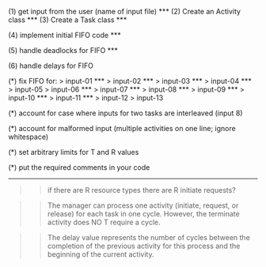 
(1) get input from the user (name of input file) ***
(2) Create an Activity class ***
(3) Create a Task class ***


(4) implement initial FIFO code ***
        
(5) handle deadlocks for FIFO ***
        
(6) handle delays for FIFO         
                
(*) fix FIFO for:
        > input-01 ***
        > input-02 ***
        > input-03 ***
        > input-04 ***
        > input-05 
        > input-06 ***
        > input-07 ***
        > input-08 ***
        > input-09 ***
        > input-10 ***
        > input-11 ***
        > input-12 
        > input-13 
        
        






(*) account for case where inputs for two tasks are interleaved (input 8)

(*) account for malformed input (multiple activities on one line; ignore whitespace) 

(*) set arbitrary limits for T and R values 

(*) put the required comments in your code 

---------------------------------------------------------------

>> if there are R resource types there are R initiate requests? 

>> The manager can process one activity (initiate, request, or release) for each task in one cycle.
   However, the terminate activity does NO T require a cycle.
   
>> The delay value represents the number of cycles between the completion of the previous activity for this
   process and the beginning of the current activity. 
   